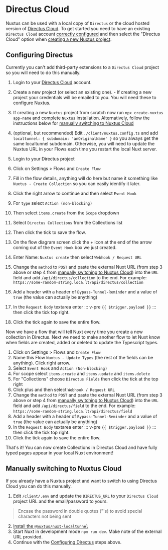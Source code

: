 # Directus Cloud

Nuxtus can be used with a local copy of `Directus` or the cloud hosted version of [Directus Cloud](https://directus.cloud/). To get started you need to have an existing `Directus Cloud` account [correctly configured](#configuring-directus) and then select the "Directus Cloud" option when [creating a new Nuxtus project](README.md#new-project).

## Configuring Directus

Currently you can't add third-party extensions to a `Directus Cloud` project so you will need to do this manually.

1. Login to your [Directus Cloud](https://directus.cloud/) account.
2. Create a new project (or select an existing one). - If creating a new project your credentials will be emailed to you. You will need these to configure Nuxtus.
3. If creating a new `Nuxtus` project from scratch now run `npx create-nuxtus app-name` and complete `Nuxtus` installation. Alternatively, follow the instructions below for [manually switching to Nuxtus Cloud](#manually-switching-to-nuxtus-cloud)
4. (optional, but recommended) Edit `./client/nuxtus.config.ts` and add `localtunnel: { subdomain: 'anOriginalName' }` so you always get the same localtunnel subdomain. Otherwise, you will need to update the Nuxtus URL in your Flows each time you restart the local Nuxt server.
5. Login to your Directus project
6. Click on Settings > Flows and `Create Flow`
7. Fill in the flow details, anything will do here but name it something like `Nuxtus - Create Collection` so you can easily identify it later.
8. Click the right arrow to continue and then select `Event Hook`
9. For `type` select `Action (non-blocking)`
10. Then select `items.create` from the `Scope` dropdown
11. Select `Directus Collections` from the Collections list
12. Then click the tick to save the flow.
13. On the flow diagram screen click the + icon at the end of the arrow coming out of the `Event Hook` box we just created.
14. Enter Name: `Nuxtus create` then select `Webhook / Request URL`
15. Change the `method` to `POST` and paste the external Nuxt URL (from step 3 above or step 4 from [manually switching to Nuxtus Cloud](#manually-switching-to-nuxtus-cloud)) into the `URL` field and add `/api/directus/collection` to the end. For example: `https://some-random-string.loca.lt/api/directus/collection`
16. Add a header with a header of `Bypass-Tunnel-Reminder` and a value of `true` (the value can actually be anything)
17. In the `Request Body` textarea enter 
::: v-pre
`{{ $trigger.payload }}`
:::
then click the tick top right.

18. Click the tick again to save the entire flow.

Now we have a flow that will tell Nuxt every time you create a new collection in Directus. Next we need to make another flow to let Nuxt know when fields are created, added or deleted to update the Typescript types.

1. Click on Settings > Flows and `Create Flow`
2. Name this Flow `Nuxtus - Update Types` (the rest of the fields can be anything). Click right arrow.
3. Select `Event Hook` and `Action (Non-blocking)`
4. For scope select `items.create` and `items.update` and `items.delete`
5. For "Collections" choose `Directus Fields` then click the tick at the top right
6. Click plus and then select `Webhook / Request URL`
7. Change the `method` to `POST` and paste the external Nuxt URL (from step 3 above or step 4 from [manually switching to Nuxtus Cloud](#manually-switching-to-nuxtus-cloud)) into the `URL` field and add `/api/directus/field` to the end. For example: `https://some-random-string.loca.lt/api/directus/field`
8. Add a header with a header of `Bypass-Tunnel-Reminder` and a value of `true` (the value can actually be anything)
9. In the `Request Body` textarea enter 
::: v-pre
`{{ $trigger.payload }}`
::: 
then click the tick top right.
10. Click the tick again to save the entire flow.

That's it! You can now create Collections in Directus Cloud and have fully typed pages appear in your local Nuxt environment!

## Manually switching to Nuxtus Cloud

If you already have a Nuxtus project and want to switch to using Directus Cloud you can do this manually.

1. Edit `/client/.env` and update the `DIRECTUS_URL` to your `Directus Cloud` project URL and the email/password to yours.
> Encase the password in double quotes ("'s) to avoid special characters not being sent
2. [Install the `@nuxtus/nuxt-localtunnel`](localtunnel.md#installation)
3. Start Nuxt in development mode `npm run dev`. Make note of the external URL provided.
4. Continue with the [Configuring Directus](#configuring-directus) steps above.